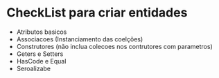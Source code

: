 # CheckList para criar entidades
- Atributos basicos 
- Associacoes (Instanciamento das coelções)
- Construtores (não inclua colecoes nos contrutores com parametros)
- Geters e Setters
- HasCode e Equal
- Seroalizabe